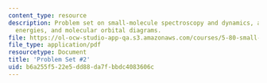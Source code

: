```yaml
---
content_type: resource
description: Problem set on small-molecule spectroscopy and dynamics, atomic orbital
  energies, and molecular orbital diagrams.
file: https://ol-ocw-studio-app-qa.s3.amazonaws.com/courses/5-80-small-molecule-spectroscopy-and-dynamics-fall-2008/b6a255f522e5dd88da7fbbdc4083606c_ps2_1996.pdf
file_type: application/pdf
resourcetype: Document
title: 'Problem Set #2'
uid: b6a255f5-22e5-dd88-da7f-bbdc4083606c
---
```

